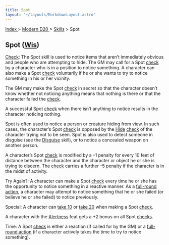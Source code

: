 ```yaml
---
title: Spot
layout: '~/layouts/MarkdownLayout.astro'
---
```


[ Index ](/) > [ Modern D20 ](/modern.d20.srd) > [Skills](/modern.d20.srd/skills) > Spot

## Spot ([Wis](/modern.d20.srd/basics/ability.scores))

[Check](/modern.d20.srd/skills/skill.basics): The Spot skill is used
to notice items that aren’t immediately obvious and people who are attempting
to hide. The GM may call for a Spot
[check](/modern.d20.srd/skills/skill.basics) by a character who is
in a position to notice something. A character can also make a Spot
[check](/modern.d20.srd/skills/skill.basics) voluntarily if he or
she wants to try to notice something in his or her vicinity.

The GM may make the Spot
[check](/modern.d20.srd/skills/skill.basics) in secret so that the
character doesn’t know whether not noticing anything means that nothing is
there or that the character failed the
[check](/modern.d20.srd/skills/skill.basics).

A successful Spot [check](/modern.d20.srd/skills/skill.basics) when
there isn’t anything to notice results in the character noticing nothing.

Spot is often used to notice a person or creature hiding from view. In such
cases, the character’s Spot
[check](/modern.d20.srd/skills/skill.basics) is opposed by the
[Hide](/modern.d20.srd/skills/hide)
[check](/modern.d20.srd/skills/skill.basics) of the character trying
not to be seen. Spot is also used to detect someone in disguise (see the
[Disguise](/modern.d20.srd/skills/disguise) skill), or to notice a concealed
weapon on another person.

A character’s Spot [check](/modern.d20.srd/skills/skill.basics) is
modified by a –1 penalty for every 10 feet of distance between the character
and the character or object he or she is trying to discern. The
[check](/modern.d20.srd/skills/skill.basics) carries a further –5
penalty if the character is in the midst of activity.

Try Again?: A character can make a Spot
[check](/modern.d20.srd/skills/skill.basics) every time he or she
has the opportunity to notice something in a reactive manner. As a [full-round action](/modern.d20.srd/combat/full.round.actions), a character may attempt to
notice something that he or she failed (or believe he or she failed) to notice
previously.

Special: A character can [take 10](/modern.d20.srd/skills/skill.basics) or [take 20](/modern.d20.srd/skills/skill.basics) when making a Spot
[check](/modern.d20.srd/skills/skill.basics).

A character with the [Alertness](/modern.d20.srd/feats/alertness) feat gets a
+2 bonus on all Spot [checks](/modern.d20.srd/skills/skill.basics).

Time: A Spot [check](/modern.d20.srd/skills/skill.basics) is either
a reaction (if called for by the GM) or a [full-round action](/modern.d20.srd/combat/full.round.actions) (if a character actively
takes the time to try to notice something).

